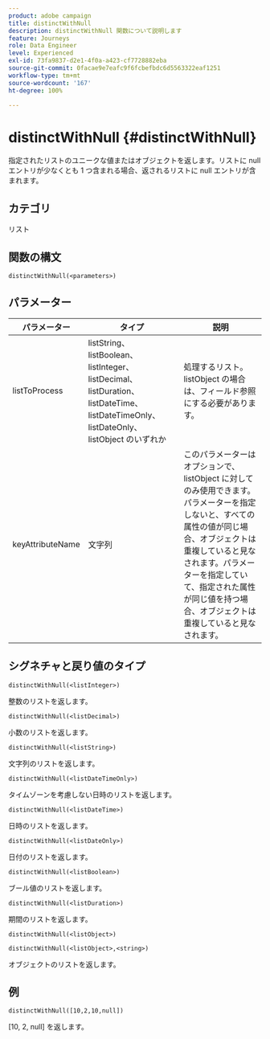 ```yaml
---
product: adobe campaign
title: distinctWithNull
description: distinctWithNull 関数について説明します
feature: Journeys
role: Data Engineer
level: Experienced
exl-id: 73fa9837-d2e1-4f0a-a423-cf7728882eba
source-git-commit: 0facae9e7eafc9f6fcbefbdc6d5563322eaf1251
workflow-type: tm+mt
source-wordcount: '167'
ht-degree: 100%

---
```


# distinctWithNull {#distinctWithNull}

指定されたリストのユニークな値またはオブジェクトを返します。リストに null エントリが少なくとも 1 つ含まれる場合、返されるリストに null エントリが含まれます。

## カテゴリ

リスト

## 関数の構文

`distinctWithNull(<parameters>)`

## パラメーター

| パラメーター | タイプ | 説明 |
|-----------|------------------|------------------|
| listToProcess | listString、listBoolean、listInteger、listDecimal、listDuration、listDateTime、listDateTimeOnly、listDateOnly、listObject のいずれか | 処理するリスト。listObject の場合は、フィールド参照にする必要があります。 |
| keyAttributeName | 文字列 | このパラメーターはオプションで、listObject に対してのみ使用できます。パラメーターを指定しないと、すべての属性の値が同じ場合、オブジェクトは重複していると見なされます。パラメーターを指定していて、指定された属性が同じ値を持つ場合、オブジェクトは重複していると見なされます。 |

## シグネチャと戻り値のタイプ

`distinctWithNull(<listInteger>)`

整数のリストを返します。

`distinctWithNull(<listDecimal>)`

小数のリストを返します。

`distinctWithNull(<listString>)`

文字列のリストを返します。

`distinctWithNull(<listDateTimeOnly>)`

タイムゾーンを考慮しない日時のリストを返します。

`distinctWithNull(<listDateTime>)`

日時のリストを返します。

`distinctWithNull(<listDateOnly>)`

日付のリストを返します。

`distinctWithNull(<listBoolean>)`

ブール値のリストを返します。

`distinctWithNull(<listDuration>)`

期間のリストを返します。

`distinctWithNull(<listObject>)`

`distinctWithNull(<listObject>,<string>)`

オブジェクトのリストを返します。

## 例

`distinctWithNull([10,2,10,null])`

[10, 2, null] を返します。
